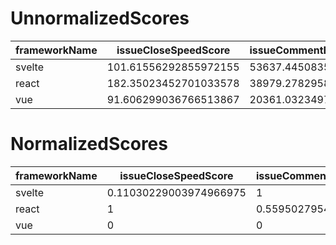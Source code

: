 # UnnormalizedScores

frameworkName|issueCloseSpeedScore|issueCommentByCollaboratorScore|abandonedScore|maintenanceScore
---|---|---|---|---
svelte|101.61556292855972155|53637.445083582947915|69713.051407873119984|-
react|182.35023452701033578|38979.278295853945441|108306.58042039693334|-
vue|91.606299036766513867|20361.032349760242459|5398.3169588251537897|-

# NormalizedScores

frameworkName|issueCloseSpeedScore|issueCommentByCollaboratorScore|abandonedScore|maintenanceScore
---|---|---|---|---
svelte|0.11030229003974966975|1|0.62497152595587729229|0.48533076408387237751
react|1|0.55950279541910491844|1|0.5595027954191049184
vue|0|0|0|0